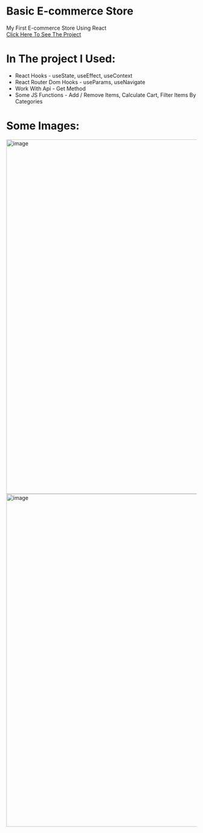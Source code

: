 # Basic E-commerce Store
My First E-commerce Store Using React
<br>
<a href="https://basic-ecommerce-react-project.netlify.app/">Click Here To See The Project</a>

# In The project I Used:
<ul>
<li>React Hooks - useState, useEffect, useContext </li>
<li>React Router Dom Hooks - useParams, useNavigate </li>
<li>Work With Api - Get Method</li>
<li>Some JS Functions - Add / Remove Items, Calculate Cart, Filter Items By Categories </li>
</ul>

# Some Images:
<img width="936" alt="image" src="https://user-images.githubusercontent.com/99140511/215910551-795ccb80-49c4-41a1-a537-ada34a93dd1c.png">
<img width="879" alt="image" src="https://user-images.githubusercontent.com/99140511/215910625-7ed5822b-2e4e-4f39-9a15-b2bd08643a98.png">


